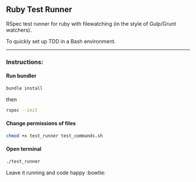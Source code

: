 ## Ruby Test Runner
RSpec test runner for ruby with filewatching (in the style of Gulp/Grunt watchers).

To quickly set up TDD in a Bash environment.

---

### Instructions:

#### Run bundler
```bash
bundle install
```
then
```bash
rspec --init
```

#### Change permissions of files
```bash
chmod +x test_runner test_commands.sh
```

#### Open terminal
```bash
./test_runner
```
Leave it running and code happy :bowtie:

